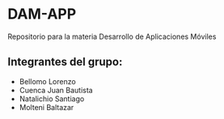 # DAM-APP
Repositorio para la materia Desarrollo de Aplicaciones Móviles
## Integrantes del grupo:
-  Bellomo Lorenzo
-  Cuenca Juan Bautista
-  Natalichio Santiago
-  Molteni Baltazar
